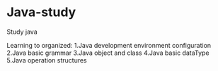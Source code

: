 # Java-study
Study java

Learning to organized: 
  1.Java development environment configuration 
  2.Java basic grammar 
  3.Java object and class 
  4.Java basic dataType 
  5.Java operation structures

